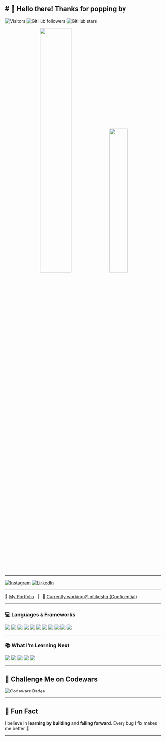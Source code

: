 **# 👋 Hello there! Thanks for popping by**
---

<p align="left">
  <img src="https://komarev.com/ghpvc/?username=nitikeshd&style=flat-square&color=blue" alt="Visitors" />
  <img src="https://img.shields.io/github/followers/nitikeshd?style=flat-square" alt="GitHub followers" />
  <img src="https://img.shields.io/github/stars/nitikeshd?style=flat-square" alt="GitHub stars" />
</p>
<p align="center">
  <img src="https://github-readme-stats.vercel.app/api?username=nitikeshd&show_icons=true&theme=radical" width="45%" />
  <img src="https://github-readme-stats.vercel.app/api/top-langs/?username=nitikeshd&layout=compact&theme=radical" width="34.5%" />
</p>

---

[![Instagram](https://img.shields.io/badge/Instagram-E4405F?style=for-the-badge&logo=instagram&logoColor=white)](https://www.instagram.com/nitikeshd/?hl=en)
[![LinkedIn](https://img.shields.io/badge/LinkedIn-0077B5?style=for-the-badge&logo=linkedin&logoColor=white)](https://www.linkedin.com/in/nitikesh/)

---
🔗 [My Portfolio](https://www.qwegle.com) &nbsp;&nbsp;|&nbsp;&nbsp; 🔐 [Currently working @ nitikeshq (Confidential)](https://github.com/nitikeshq)


---

### 💻 Languages & Frameworks

<p>
  <img src="https://img.shields.io/badge/HTML5-E34F26?style=for-the-badge&logo=html5&logoColor=white" />
  <img src="https://img.shields.io/badge/CSS3-1572B6?style=for-the-badge&logo=css3&logoColor=white" />
  <img src="https://img.shields.io/badge/JavaScript-F7DF1E?style=for-the-badge&logo=javascript&logoColor=black" />
  <img src="https://img.shields.io/badge/Node.js-339933?style=for-the-badge&logo=node.js&logoColor=white" />
  <img src="https://img.shields.io/badge/Express.js-404D59?style=for-the-badge" />
  <img src="https://img.shields.io/badge/jQuery-0769AD?style=for-the-badge&logo=jquery&logoColor=white" />
  <img src="https://img.shields.io/badge/Python-3776AB?style=for-the-badge&logo=python&logoColor=white" />
  <img src="https://img.shields.io/badge/Django-092E20?style=for-the-badge&logo=django&logoColor=white" />
  <img src="https://img.shields.io/badge/PostgreSQL-336791?style=for-the-badge&logo=postgresql&logoColor=white" />
  <img src="https://img.shields.io/badge/Heroku-430098?style=for-the-badge&logo=heroku&logoColor=white" />
  <img src="https://img.shields.io/badge/React-20232A?style=for-the-badge&logo=react&logoColor=61DAFB" />
</p>

---

### 📚 What I’m Learning Next

<p>
  <img src="https://img.shields.io/badge/C%23-239120?style=for-the-badge&logo=c-sharp&logoColor=white" />
  <img src="https://img.shields.io/badge/.NET-512BD4?style=for-the-badge&logo=dotnet&logoColor=white" />
  <img src="https://img.shields.io/badge/Sass-CC6699?style=for-the-badge&logo=sass&logoColor=white" />
  <img src="https://img.shields.io/badge/Swift-FA7343?style=for-the-badge&logo=swift&logoColor=white" />
  <img src="https://img.shields.io/badge/Rust-000000?style=for-the-badge&logo=rust&logoColor=white" />
</p>

---

## 🧪 Challenge Me on Codewars

<img src="https://www.codewars.com/users/nitikeshd/badges/large" alt="Codewars Badge" />

---

## 🧭 Fun Fact
I believe in **learning by building** and **failing forward**. Every bug I fix makes me better 🚀

---
